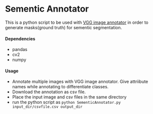 # Sementic Annotator

This is a python script to be used with [VGG image annotator](www.robots.ox.ac.uk/~vgg/software/via/) in order to generate masks(ground truth) for sementic segmentation.

#### Dependencies
  - pandas
  - cv2
  - numpy

#### Usage

  - Annotate multiple images with VGG image annotator. Give attriibute names while annotating to differentiate classes.
  - Download the annotation as csv file.
  - Place the input image and csv files in the same directory
  - run the python script as `python SementicAnnotator.py input_dir/csvfile.csv output_dir`
  
